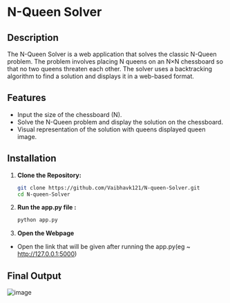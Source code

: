 # N-Queen Solver

## Description

The N-Queen Solver is a web application that solves the classic N-Queen problem. The problem involves placing N queens on an N×N chessboard so that no two queens threaten each other. The solver uses a backtracking algorithm to find a solution and displays it in a web-based format.

## Features

- Input the size of the chessboard (N).
- Solve the N-Queen problem and display the solution on the chessboard.
- Visual representation of the solution with queens displayed queen image.

## Installation

1. **Clone the Repository:**

   ```bash
   git clone https://github.com/Vaibhavk121/N-queen-Solver.git
   cd N-queen-Solver

2. **Run the app.py file :**
   ```bash
   python app.py

3. **Open the Webpage**
- Open the link that will be given after running the app.py(eg ~ http://127.0.0.1:5000)

## Final Output

![image](https://github.com/user-attachments/assets/bf2b2fb9-2f2f-4caf-b331-5a087b7f680b)
